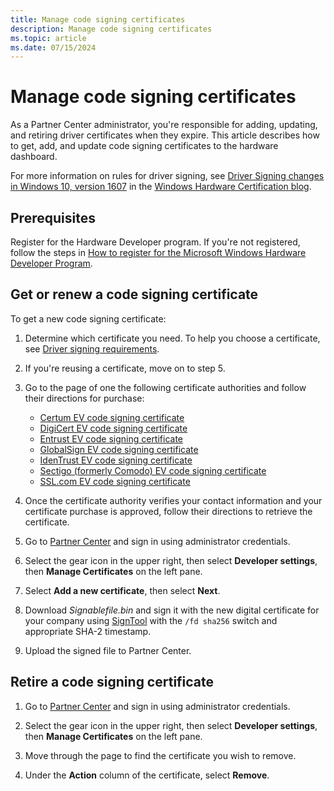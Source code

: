 ```yaml
---
title: Manage code signing certificates
description: Manage code signing certificates
ms.topic: article
ms.date: 07/15/2024
---
```


# Manage code signing certificates

As a Partner Center administrator, you're responsible for adding, updating, and retiring driver certificates when they expire. This article describes how to get, add, and update code signing certificates to the hardware dashboard.

For more information on rules for driver signing, see [Driver Signing changes in Windows 10, version 1607](https://techcommunity.microsoft.com/t5/windows-hardware-certification/driver-signing-changes-in-windows-10-version-1607/ba-p/364894) in the [Windows Hardware Certification blog](https://techcommunity.microsoft.com/t5/windows-hardware-certification/bg-p/WindowsHardwareCertification).

## Prerequisites

Register for the Hardware Developer program. If you're not registered, follow the steps in [How to register for the Microsoft Windows Hardware Developer Program](hardware-program-register.md).

## Get or renew a code signing certificate

To get a new code signing certificate:

1. Determine which certificate you need. To help you choose a certificate, see [Driver signing requirements](code-signing-reqs.md).

1. If you're reusing a certificate, move on to step 5.

1. Go to the page of one the following certificate authorities and follow their directions for purchase:

    - [Certum EV code signing certificate](https://shop.certum.eu/data-safety/code-signing-certificates/certum-ev-code-sigining.html)
    - [DigiCert EV code signing certificate](https://www.digicert.com/signing/code-signing-certificates)
    - [Entrust EV code signing certificate](https://www.entrust.com/products/digital-signing/code-signing-certificates)
    - [GlobalSign EV code signing certificate](https://go.microsoft.com/fwlink/p/?LinkId=620888)
    - [IdenTrust EV code signing certificate](https://www.identrust.com/digital-certificates/trustid-ev-code-signing)
    - [Sectigo (formerly Comodo) EV code signing certificate](https://sectigo.com/ssl-certificates-tls/code-signing)
    - [SSL.com EV code signing certificate](https://www.ssl.com/certificates/ev-code-signing/)

1. Once the certificate authority verifies your contact information and your certificate purchase is approved, follow their directions to retrieve the certificate.

1. Go to [Partner Center](https://partner.microsoft.com/dashboard) and sign in using administrator credentials.

1. Select the gear icon in the upper right, then select **Developer settings**, then **Manage Certificates** on the left pane.

1. Select **Add a new certificate**, then select **Next**.

1. Download *Signablefile.bin* and sign it with the new digital certificate for your company using [SignTool](/windows/win32/seccrypto/signtool) with the `/fd sha256` switch and appropriate SHA-2 timestamp.

1. Upload the signed file to Partner Center.

## Retire a code signing certificate

1. Go to [Partner Center](https://partner.microsoft.com/dashboard) and sign in using administrator credentials.

1. Select the gear icon in the upper right, then select **Developer settings**, then **Manage Certificates** on the left pane.

1. Move through the page to find the certificate you wish to remove.

1. Under the **Action** column of the certificate, select **Remove**.
